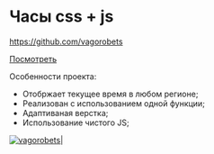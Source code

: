 # Часы css + js

https://github.com/vagorobets

[Посмотреть](https://vagorobets.github.io/clock/)

Особенности проекта:

  - Отобржает текущее время в любом регионе;
  - Реализован с использованием одной функции;
  - Адаптиваная верстка;
  - Использование чистого JS;

[![vagorobets|](https://i.imgur.com/zObISfS.png)](https://vagorobets.github.io/clock/)
